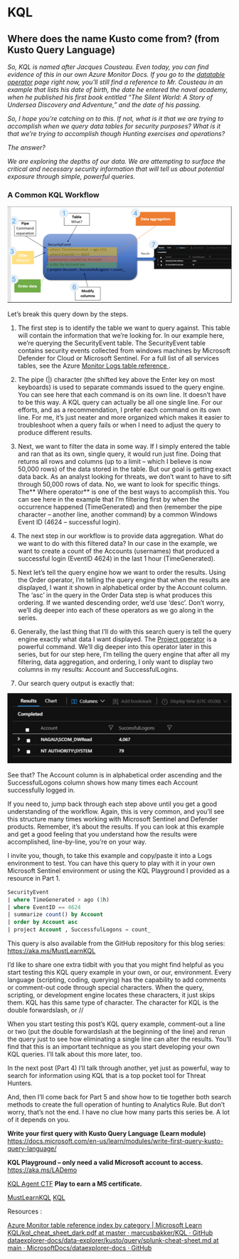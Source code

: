 
# KQL

## Where does the name Kusto come from? (from Kusto Query Language)

*So, KQL is named after Jacques Cousteau. Even today, you can find evidence of this in our own Azure Monitor Docs. If you go to the [datatable operator](https://docs.microsoft.com/en-us/azure/data-explorer/kusto/query/datatableoperator?pivots=azuredataexplorer) page right now, you’ll still find a reference to Mr. Cousteau in an example that lists his date of birth, the date he entered the naval academy, when he published his first book entitled “The Silent World: A Story of Undersea Discovery and Adventure,” and the date of his passing.*

*So, I hope you’re catching on to this. If not, what is it that we are trying to accomplish when we query data tables for security purposes? What is it that we’re trying to accomplish though Hunting exercises and operations?* 

*The answer?* 

*We are exploring the depths of our data. We are attempting to surface the critical and necessary security information that will tell us about potential exposure through simple, powerful queries.*

### A Common KQL Workflow

![](/assets/kql.png/)

Let’s break this query down by the steps. 

1. The first step is to identify the table we want to query against. This table will contain the information that we’re looking for. In our example here, we’re querying the SecurityEvent table. The SecurityEvent table contains security events collected from windows machines by Microsoft Defender for Cloud or Microsoft Sentinel. For a full list of all services tables, see the Azure [ Monitor Logs table reference ](https://docs.microsoft.com/en-us/azure/azure-monitor/reference/tables/tables-category) .

2. The pipe (|) character (the shifted key above the Enter key on most keyboards) is used to separate commands issued to the query engine. You can see here that each command is on its own line. It doesn’t have to be this way. A KQL query can actually be all one single line. For our efforts, and as a recommendation, I prefer each command on its own line. For me, it’s just neater and more organized which makes it easier to troubleshoot when a query fails or when I need to adjust the query to produce different results. 

3. Next, we want to filter the data in some way. If I simply entered the table and ran that as its own, single query, it would run just fine. Doing that returns all rows and columns (up to a limit – which I believe is now 50,000 rows) of the data stored in the table. But our goal is getting exact data back. As an analyst looking for threats, we don’t want to have to sift through 50,000 rows of data. No, we want to look for specific things. The** Where operator** is one of the best ways to accomplish this. You can see here in the example that I’m filtering first by when the occurrence happened (TimeGenerated) and then (remember the pipe character – another line, another command) by a common Windows Event ID (4624 – successful login). 

4. The next step in our workflow is to provide data aggregation. What do we want to do with this filtered data? In our case in the example, we want to create a count of the Accounts (usernames) that produced a successful login (EventID 4624) in the last 1 hour (TimeGenerated). 

5. Next let’s tell the query engine how we want to order the results. Using the Order operator, I’m telling the query engine that when the results are displayed, I want it shown in alphabetical order by the Account column. The ‘asc’ in the query in the Order Data step is what produces this ordering. If we wanted descending order, we’d use ‘desc’. Don’t worry, we’ll dig deeper into each of these operators as we go along in the series. 

6. Generally, the last thing that I’ll do with this search query is tell the query engine exactly what data I want displayed. The [Project operator](https://docs.microsoft.com/en-us/azure/data-explorer/kusto/query/projectoperator)  is a powerful command. We’ll dig deeper into this operator later in this series, but for our step here, I’m telling the query engine that after all my filtering, data aggregation, and ordering, I only want to display two columns in my results: Account and SuccessfulLogins.

7. Our search query output is exactly that:                

![](/assets/kql_query_windows.png)


See that? The Account column is in alphabetical order ascending and the SuccessfulLogons column shows how many times each Account successfully logged in. 

If you need to, jump back through each step above until you get a good understanding of the workflow. Again, this is very common, and you’ll see this structure many times working with Microsoft Sentinel and Defender products. Remember, it’s about the results. If you can look at this example and get a good feeling that you understand how the results were accomplished, line-by-line, you’re on your way. 

I invite you, though, to take this example and copy/paste it into a Logs environment to test. You can have this query to play with it in your own Microsoft Sentinel environment or using the KQL Playground I provided as a resource in Part 1.

```sql
SecurityEvent 
| where TimeGenerated > ago (1h)  
| where EventID == 4624 
| summarize count() by Account 
| order by Account asc 
| project Account , SuccessfulLogons = count_ 
```


This query is also available from the GitHub repository for this blog series: https://aka.ms/MustLearnKQL 

I’d like to share one extra tidbit with you that you might find helpful as you start testing this KQL query example in your own, or our, environment. Every language (scripting, coding, querying) has the capability to add comments or comment-out code through special characters. When the query, scripting, or development engine locates these characters, it just skips them. KQL has this same type of character. The character for KQL is the double forwardslash, or //

When you start testing this post’s KQL query example, comment-out a line or two (put the double forwardslash at the beginning of the line) and rerun the query just to see how eliminating a single line can alter the results. You’ll find that this is an important technique as you start developing your own KQL queries. I’ll talk about this more later, too. 

In the next post (Part 4) I’ll talk through another, yet just as powerful, way to search for information using KQL that is a top pocket tool for Threat Hunters. 

And, then I’ll come back for Part 5 and show how to tie together both search methods to create the full operation of hunting to Analytics Rule. But don’t worry, that’s not the end. I have no clue how many parts this series be. A lot of it depends on you.

**Write your first query with Kusto Query Language (Learn module)**
https://docs.microsoft.com/en-us/learn/modules/write-first-query-kusto-query-language/

**KQL Playground – only need a valid Microsoft account to access.**
https://aka.ms/LADemo


 [KQL Agent CTF](https://detective.kusto.io/) **Play to earn a MS certificate.** 


[MustLearnKQL](./MustLearnKQL_Book.pdf ) 
[KQL](https://www.youtube.com/playlist?list=PLD7rlIrZEkLgiRbIs_5JXIxzu-5tpoDbd) 


Resources : 

[Azure Monitor table reference index by category | Microsoft Learn](https://learn.microsoft.com/en-us/azure/azure-monitor/reference/tables/tables-category)
[KQL/kql_cheat_sheet_dark.pdf at master · marcusbakker/KQL · GitHub](https://github.com/marcusbakker/KQL/blob/master/kql_cheat_sheet_dark.pdf)
[dataexplorer-docs/data-explorer/kusto/query/splunk-cheat-sheet.md at main · MicrosoftDocs/dataexplorer-docs · GitHub](https://github.com/MicrosoftDocs/dataexplorer-docs/blob/main/data-explorer/kusto/query/splunk-cheat-sheet.md)


	 
